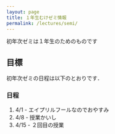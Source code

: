 ```yaml
---
layout: page
title: １年生むけゼミ情報
permalink: /lectures/semi/
---
```


初年次ゼミは１年生のためのものです

## 目標


初年次ゼミの日程は以下のとおりです．
### 日程
1. 4/1 - エイプリルフールなのでおやすみ
1. 4/8 - 授業かいし
1. 4/15 - ２回目の授業
